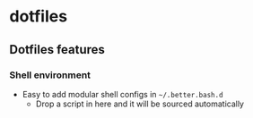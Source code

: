 # dotfiles


## Dotfiles features

### Shell environment

- Easy to add modular shell configs in `~/.better.bash.d`
  - Drop a script in here and it will be sourced automatically
